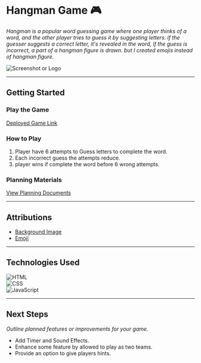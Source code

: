 # Hangman Game 🎮

_Hangman is a popular word guessing game where one player thinks of a word, and the other player tries to guess it by suggesting letters. if the guesser suggests a correct letter, it's revealed in the word, if the guess is incorrect, a part of a hangman figure is drawn. but I created emojis instead of hangman figure._


![Screenshot or Logo](https://i.imgur.com/XCbygbY.png)  

----------

## Getting Started

### Play the Game


[Deployed Game Link](https://jassimhayat.github.io/Hangman/) 

### How to Play

1. Player have 6 attempts to Guess letters to complete the word.
2. Each incorrect guess the attempts reduce.
3.  player wins if complete the word before 6 wrong attempts.

### Planning Materials

[View Planning Documents](https://trello.com/b/l2GmDYRX/my-project1-hangman)

----------

## Attributions

-   [Background Image](https://www.istockphoto.com/photo/word-brand-on-blue-background-gm868866930-144875825)
-   [Emoji](https://excellence-it.co.uk/insights/bring-up-emoji-window/#:~:text=Press%20Windows%20key%20%2B%20.,emoji%20panel%20will%20pop%20up.)

----------

## Technologies Used

![HTML](https://img.shields.io/badge/-HTML-E34F26?logo=html5&logoColor=white&style=flat-square)  
![CSS](https://img.shields.io/badge/-CSS-1572B6?logo=css3&logoColor=white&style=flat-square)  
![JavaScript](https://img.shields.io/badge/-JavaScript-F7DF1E?logo=javascript&logoColor=black&style=flat-square)

----------

## Next Steps

_Outline planned features or improvements for your game._

-   Add Timer and Sound Effects.
-   Enhance some feature by allowed to play as two teams.
-   Provide an option to give players hints.

